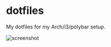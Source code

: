 # dotfiles
My dotfiles for my Arch/i3/polybar setup. 

![screenshot](https://raw.githubusercontent.com/saligrama/dotfiles/master/img/202105.png)
